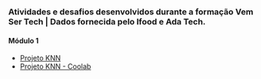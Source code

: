 ### Atividades e desafios desenvolvidos durante a formação Vem Ser Tech | Dados fornecida pelo Ifood e Ada Tech.

#### Módulo 1
- [Projeto KNN](https://github.com/gustavoaamorim/vemsertech-dados-ifood-ada/tree/main/Logica_de_Programacao_1/desafio_knn)
- [Projeto KNN - Coolab](https://colab.research.google.com/drive/1v1-4WYy5Jwl1pYYWEnXChwptVwlCvS_v?usp=sharing)
